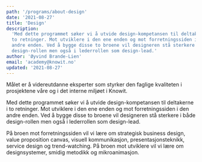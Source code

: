 ```yaml
---
path: '/programs/about-design'
date: '2021-08-27'
title: 'Design'
description:
  'Med dette programmet søker vi å utvide design-kompetansen til deltakerne i
  to retninger. Mot utviklere i den ene enden og mot forretningssiden i den
  andre enden. Ved å bygge disse to broene vil designeren stå sterkere i både
  design-rollen men også i lederrollen som design-lead.'
author: 'Øyvind Brande-Lien'
email: 'academy@knowit.no'
updated: '2021-08-27'
---
```


Målet er å videreutdanne eksperter som styrker den faglige kvaliteten i
prosjektene våre og i det interne miljøet i Knowit.

Med dette programmet søker vi å utvide design-kompetansen til deltakerne i to
retninger. Mot utviklere i den ene enden og mot forretningssiden i den andre
enden. Ved å bygge disse to broene vil designeren stå sterkere i både
design-rollen men også i lederrollen som design-lead.

På broen mot forretningssiden vil vi lære om strategisk business design, value
proposition canvas, visuell kommunikasjon, presentasjonsteknikk, service
design og trend-watching. På broen mot utviklere vil vi lære om
designsystemer, smidig metodikk og mikroanimasjon.

